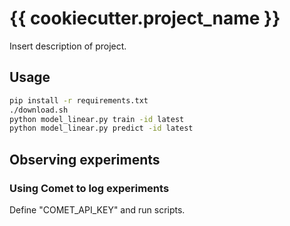 # {{ cookiecutter.project_name }}

Insert description of project.

## Usage

```bash
pip install -r requirements.txt
./download.sh
python model_linear.py train -id latest
python model_linear.py predict -id latest
```

## Observing experiments

### Using Comet to log experiments

Define "COMET_API_KEY" and run scripts.

